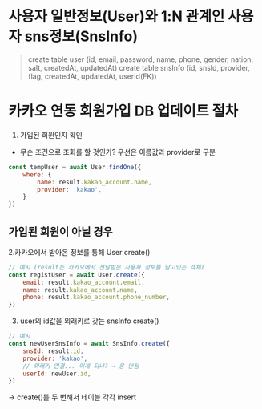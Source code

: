 # 사용자 일반정보(User)와 1:N 관계인 사용자 sns정보(SnsInfo)

> create table user (id, email, password, name, phone, gender, nation, salt, createdAt, updatedAt)
> create table snsInfo (id, snsId, provider, flag, createdAt, updatedAt, userId(FK))

# 카카오 연동 회원가입 DB 업데이트 절차 

1. 가입된 회원인지 확인 
- 무슨 조건으로 조회를 할 것인가? 우선은 이름값과 provider로 구분 
```javascript
const tempUser = await User.findOne({
    where: {
        name: result.kakao_account.name, 
        provider: 'kakao',
    }
})
``` 
## 가입된 회원이 아닐 경우 

2.카카오에서 받아온 정보를 통해 User create()
```javascript 
// 예시 (result는 카카오에서 전달받은 사용자 정보를 담고있는 객체)
const registUser = await User.create({
    email: result.kakao_account.email,
    name: result.kakao_account.name,
    phone: result.kakao_account.phone_number,
})
```
3. user의 id값을 외래키로 갖는 snsInfo create()
```javascript 
// 예시
const newUserSnsInfo = await SnsInfo.create({
    snsId: result.id,
    provider: 'kakao',
    // 외래키 연결... 이게 되나? → 응 안됨
    userId: newUser.id,
})
```
→ create()를 두 번해서 테이블 각각 insert 

